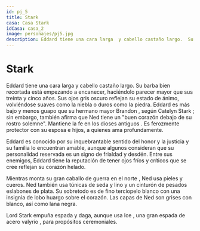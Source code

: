 ```yaml
---
id: pj_5
title: Stark
casa: Casa Stark
idCasa: casa_2
image: personajes/pj5.jpg
description: Eddard tiene una cara larga  y cabello castaño largo.  Su barba bien recortada está empezando a encanecer, haciéndolo parecer mayor que sus treinta y cinco a...
---
```


#  Stark

Eddard tiene una cara larga  y cabello castaño largo.  Su barba bien recortada está empezando a encanecer, haciéndolo parecer mayor que sus treinta y cinco años.  Sus ojos gris oscuro reflejan su estado de ánimo, volviéndose suaves como la niebla o duros como la piedra.  Eddard es más bajo y menos guapo que su hermano mayor Brandon , según Catelyn Stark ; sin embargo, también afirma que Ned tiene un "buen corazón debajo de su rostro solemne".  Mantiene la fe en los dioses antiguos .  Es ferozmente protector con su esposa e hijos, a quienes ama profundamente.

Eddard es conocido por su inquebrantable sentido del honor  y la justicia y su familia lo encuentran amable, aunque algunos consideran que su personalidad reservada es un signo de frialdad y desdén.  Entre sus enemigos, Eddard tiene la reputación de tener ojos fríos y críticos  que se cree reflejan su corazón helado. 

Mientras monta su gran caballo de guerra en el norte , Ned usa pieles y cueros.  Ned también usa túnicas de seda  y lino y un cinturón de pesados ​​eslabones de plata.  Su sobretodo es de fino terciopelo blanco con una insignia de lobo huargo sobre el corazón.  Las capas de Ned son grises con blanco, así como lana negra. 

Lord Stark empuña espada y daga,  aunque usa Ice , una gran espada de acero valyrio , para propósitos ceremoniales. 